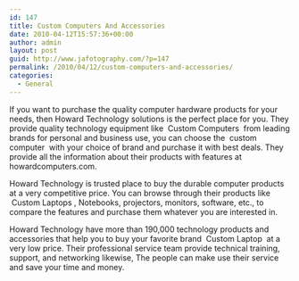```yaml
---
id: 147
title: Custom Computers And Accessories
date: 2010-04-12T15:57:36+00:00
author: admin
layout: post
guid: http://www.jafotography.com/?p=147
permalink: /2010/04/12/custom-computers-and-accessories/
categories:
  - General
---
```

If you want to purchase the quality computer hardware products for your needs, then Howard Technology solutions is the perfect place for you. They provide quality technology equipment like &nbsp;Custom Computers&nbsp; from leading brands for personal and business use, you can choose the &nbsp;custom computer&nbsp; with your choice of brand and purchase it with best deals. They provide all the information about their products with features at howardcomputers.com.

Howard Technology is trusted place to buy the durable computer products at a very competitive price. You can browse through their products like &nbsp;Custom Laptops&nbsp;, Notebooks, projectors, monitors, software, etc., to compare the features and purchase them whatever you are interested in.

Howard Technology have more than 190,000 technology products and accessories that help you to buy your favorite brand &nbsp;Custom Laptop&nbsp; at a very low price. Their professional service team provide technical training, support, and networking likewise, The people can make use their service and save your time and money.